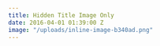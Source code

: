 ```yaml
---
title: Hidden Title Image Only
date: 2016-04-01 01:39:00 Z
image: "/uploads/inline-image-b340ad.png"
---
```


